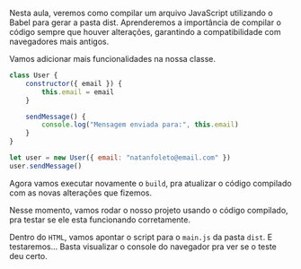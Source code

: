 Nesta aula, veremos como compilar um arquivo JavaScript utilizando o Babel para gerar a pasta dist. Aprenderemos a importância de compilar o código sempre que houver alterações, garantindo a compatibilidade com navegadores mais antigos.

Vamos adicionar mais funcionalidades na nossa classe.

```js
class User {
	constructor({ email }) {
		this.email = email
	}

	sendMessage() {
		console.log("Mensagem enviada para:", this.email)
	}
}

let user = new User({ email: "natanfoleto@email.com" })
user.sendMessage()
```

Agora vamos executar novamente o `build`, pra atualizar o código compilado com as novas alterações que fizemos.

Nesse momento, vamos rodar o nosso projeto usando o código compilado, pra testar se ele esta funcionando corretamente.

Dentro do `HTML`, vamos apontar o script para o `main.js` da pasta `dist`. E testaremos...
Basta visualizar o console do navegador pra ver se o teste deu certo.